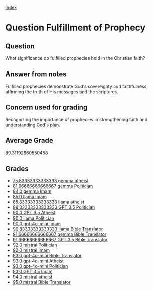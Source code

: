 
[Index](../../index.md)
# Question Fulfillment of Prophecy
## Question
What significance do fulfilled prophecies hold in the Christian faith?

## Answer from notes
Fulfilled prophecies demonstrate God's sovereignty and faithfulness, affirming the truth of His messages and the scriptures.

## Concern used for grading
Recognizing the importance of prophecies in strengthening faith and understanding God's plan.

## Average Grade
89.31192660550458

## Grades
 * [75.83333333333333 gemma atheist](../answers/gemma_atheist/Fulfillment_of_Prophecy.md)
 * [81.66666666666667 gemma Politician](../answers/gemma_Politician/Fulfillment_of_Prophecy.md)
 * [84.0 gemma Imam](../answers/gemma_Imam/Fulfillment_of_Prophecy.md)
 * [85.0 llama Imam](../answers/llama_Imam/Fulfillment_of_Prophecy.md)
 * [85.83333333333333 llama atheist](../answers/llama_atheist/Fulfillment_of_Prophecy.md)
 * [88.33333333333333 GPT 3.5 Politician](../answers/GPT_3.5_Politician/Fulfillment_of_Prophecy.md)
 * [90.0 GPT 3.5 Atheist](../answers/GPT_3.5_Atheist/Fulfillment_of_Prophecy.md)
 * [90.0 llama Politician](../answers/llama_Politician/Fulfillment_of_Prophecy.md)
 * [90.0 gpt-4o-mini Imam](../answers/gpt-4o-mini_Imam/Fulfillment_of_Prophecy.md)
 * [90.83333333333333 llama Bible Translator](../answers/llama_Bible_Translator/Fulfillment_of_Prophecy.md)
 * [91.66666666666667 gemma Bible Translator](../answers/gemma_Bible_Translator/Fulfillment_of_Prophecy.md)
 * [91.66666666666667 GPT 3.5 Bible Translator](../answers/GPT_3.5_Bible_Translator/Fulfillment_of_Prophecy.md)
 * [92.0 mistral Politician](../answers/mistral_Politician/Fulfillment_of_Prophecy.md)
 * [92.0 mistral Imam](../answers/mistral_Imam/Fulfillment_of_Prophecy.md)
 * [93.0 gpt-4o-mini Bible Translator](../answers/gpt-4o-mini_Bible_Translator/Fulfillment_of_Prophecy.md)
 * [93.0 gpt-4o-mini Atheist](../answers/gpt-4o-mini_Atheist/Fulfillment_of_Prophecy.md)
 * [93.0 gpt-4o-mini Politician](../answers/gpt-4o-mini_Politician/Fulfillment_of_Prophecy.md)
 * [93.0 GPT 3.5 Imam](../answers/GPT_3.5_Imam/Fulfillment_of_Prophecy.md)
 * [94.0 mistral atheist](../answers/mistral_atheist/Fulfillment_of_Prophecy.md)
 * [95.0 mistral Bible Translator](../answers/mistral_Bible_Translator/Fulfillment_of_Prophecy.md)
